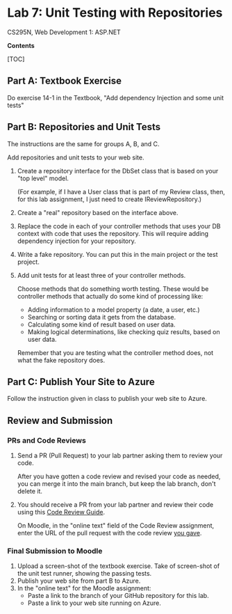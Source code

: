 # Lab 7: Unit Testing with Repositories
 CS295N, Web Development 1: ASP.NET

**Contents**

[TOC]

## Part A: Textbook Exercise

Do exercise 14-1 in the Textbook, "Add dependency Injection and some unit tests"

## Part B: Repositories and Unit Tests

The instructions are the same for groups A, B, and C.

Add repositories and unit tests to your web site.

1. Create a repository interface for the DbSet class that is based on your "top level" model.

   (For example, if I have a User class that is part of my Review class, then, for this lab assignment, I just need to create IReviewRepository.)
   
2. Create a "real" repository based on the interface above.

3. Replace the code in each of your controller methods that uses your DB context with code that uses the repository. This will require adding dependency injection for your repository.

4. Write a fake repository. You can put this in the main project or the test project.

5. Add unit tests for at least three of your controller methods. 

   Choose methods that do something worth testing. These would be controller methods that actually do some kind of processing like:

   - Adding information to a model property (a date, a user, etc.)
   - Searching or sorting data it gets from the database.
   - Calculating some kind of result based on user data.
   - 
     Making logical determinations, like checking quiz results, based on user data.

   Remember that you are testing what the controller method does, not what the fake repository does.



## Part C: Publish Your Site to Azure

Follow the instruction given in class to publish your web site to Azure.



## Review and Submission

### PRs and Code Reviews

1. Send a PR (Pull Request) to your lab partner asking them to review your code. 

   After you have gotten a code review and revised your code as needed, you can merge it into the main branch, but keep the lab branch, don't delete it.

2. You should receive a PR from your lab partner and review their code using this [Code Review Guide](../CodeReviewGuide.html).

   On Moodle, in the "online text" field of the Code Review assignment, enter the URL of the pull request with the code review <u>you gave</u>.

### Final Submission to Moodle

1.  Upload a screen-shot of the textbook exercise. Take of screen-shot of the unit test runner, showing the passing tests.
2.  Publish your web site from part B to Azure.
3.  In the "online text" for the Moodle assignment:
    - Paste a link to the branch of your GitHub repository for this lab.
    - Paste a link to your web site running on Azure.